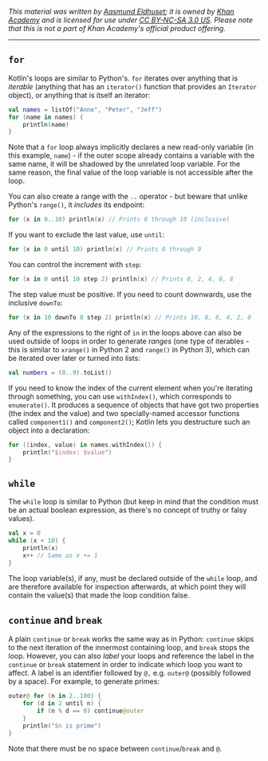 _This material was written by [Aasmund Eldhuset](https://eldhuset.net/); it is owned by [Khan Academy](https://www.khanacademy.org/) and is licensed for use under [CC BY-NC-SA 3.0 US](https://creativecommons.org/licenses/by-nc-sa/3.0/us/). Please note that this is not a part of Khan Academy's official product offering._

---


## `for`

Kotlin's loops are similar to Python's. `for` iterates over anything that is _iterable_ (anything that has an `iterator()` function that provides an `Iterator` object), or anything that is itself an iterator:

```kotlin
val names = listOf("Anne", "Peter", "Jeff")
for (name in names) {
    println(name)
}
```

Note that a `for` loop always implicitly declares a new read-only variable (in this example, `name`) - if the outer scope already contains a variable with the same name, it will be shadowed by the unrelated loop variable. For the same reason, the final value of the loop variable is not accessible after the loop.

You can also create a range with the `..` operator - but beware that unlike Python's `range()`, it _includes_ its endpoint:

```kotlin
for (x in 0..10) println(x) // Prints 0 through 10 (inclusive)
```

If you want to exclude the last value, use `until`:

```kotlin
for (x in 0 until 10) println(x) // Prints 0 through 9
```

You can control the increment with `step`:

```kotlin
for (x in 0 until 10 step 2) println(x) // Prints 0, 2, 4, 6, 8
```

The step value must be positive. If you need to count downwards, use the inclusive `downTo`:

```kotlin
for (x in 10 downTo 0 step 2) println(x) // Prints 10, 8, 6, 4, 2, 0
```

Any of the expressions to the right of `in` in the loops above can also be used outside of loops in order to generate _ranges_ (one type of iterables - this is similar to `xrange()` in Python 2 and `range()` in Python 3), which can be iterated over later or turned into lists:

```kotlin
val numbers = (0..9).toList()
```

If you need to know the index of the current element when you're iterating through something, you can use `withIndex()`, which corresponds to `enumerate()`. It produces a sequence of objects that have got two properties (the index and the value) and two specially-named accessor functions called `component1()` and `component2()`; Kotlin lets you destructure such an object into a declaration:

```kotlin
for ((index, value) in names.withIndex()) {
    println("$index: $value")
}
```


## `while`

The `while` loop is similar to Python (but keep in mind that the condition must be an actual boolean expression, as there's no concept of truthy or falsy values).

```kotlin
val x = 0
while (x < 10) {
    println(x)
    x++ // Same as x += 1
}
```

The loop variable(s), if any, must be declared outside of the `while` loop, and are therefore available for inspection afterwards, at which point they will contain the value(s) that made the loop condition false.


## `continue` and `break`

A plain `continue` or `break` works the same way as in Python: `continue` skips to the next iteration of the innermost containing loop, and `break` stops the loop. However, you can also _label_ your loops and reference the label in the `continue` or `break` statement in order to indicate which loop you want to affect. A label is an identifier followed by `@,` e.g. `outer@` (possibly followed by a space). For example, to generate primes:

```kotlin
outer@ for (n in 2..100) {
    for (d in 2 until n) {
        if (n % d == 0) continue@outer
    }
    println("$n is prime")
}
```

Note that there must be no space between `continue`/`break` and `@`.


